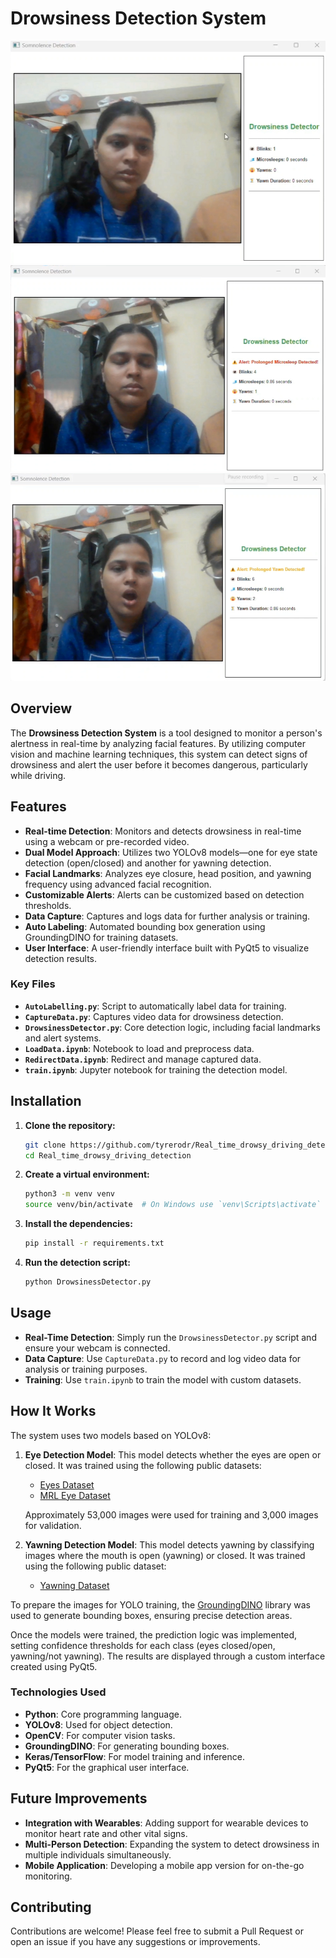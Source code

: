 # Drowsiness Detection System

![image](https://github.com/khushboo9761/driver_drawsiness_using_yolov8/blob/main/screenshots/drawsiness_detector.png)
![image](https://github.com/khushboo9761/driver_drawsiness_using_yolov8/blob/main/screenshots/prolongled_microsleep_detected.png)
![image](https://github.com/khushboo9761/driver_drawsiness_using_yolov8/blob/main/screenshots/prolongled_yawn_detected.png)

## Overview

The **Drowsiness Detection System** is a tool designed to monitor a person's alertness in real-time by analyzing facial features. By utilizing computer vision and machine learning techniques, this system can detect signs of drowsiness and alert the user before it becomes dangerous, particularly while driving.

## Features

- **Real-time Detection**: Monitors and detects drowsiness in real-time using a webcam or pre-recorded video.
- **Dual Model Approach**: Utilizes two YOLOv8 models—one for eye state detection (open/closed) and another for yawning detection.
- **Facial Landmarks**: Analyzes eye closure, head position, and yawning frequency using advanced facial recognition.
- **Customizable Alerts**: Alerts can be customized based on detection thresholds.
- **Data Capture**: Captures and logs data for further analysis or training.
- **Auto Labeling**: Automated bounding box generation using GroundingDINO for training datasets.
- **User Interface**: A user-friendly interface built with PyQt5 to visualize detection results.

### Key Files

- **`AutoLabelling.py`**: Script to automatically label data for training.
- **`CaptureData.py`**: Captures video data for drowsiness detection.
- **`DrowsinessDetector.py`**: Core detection logic, including facial landmarks and alert systems.
- **`LoadData.ipynb`**: Notebook to load and preprocess data.
- **`RedirectData.ipynb`**: Redirect and manage captured data.
- **`train.ipynb`**: Jupyter notebook for training the detection model.

## Installation

1. **Clone the repository:**
    ```bash
    git clone https://github.com/tyrerodr/Real_time_drowsy_driving_detection.git
    cd Real_time_drowsy_driving_detection
    ```

2. **Create a virtual environment:**
    ```bash
    python3 -m venv venv
    source venv/bin/activate  # On Windows use `venv\Scripts\activate`
    ```

3. **Install the dependencies:**
    ```bash
    pip install -r requirements.txt
    ```

4. **Run the detection script:**
    ```bash
    python DrowsinessDetector.py
    ```

## Usage

- **Real-Time Detection**: Simply run the `DrowsinessDetector.py` script and ensure your webcam is connected.
- **Data Capture**: Use `CaptureData.py` to record and log video data for analysis or training purposes.
- **Training**: Use `train.ipynb` to train the model with custom datasets.

## How It Works

The system uses two models based on YOLOv8:

1. **Eye Detection Model**: This model detects whether the eyes are open or closed. It was trained using the following public datasets:
    - [Eyes Dataset](https://www.kaggle.com/datasets/charunisa/eyes-dataset/code)
    - [MRL Eye Dataset](https://www.kaggle.com/datasets/tauilabdelilah/mrl-eye-dataset)

   Approximately 53,000 images were used for training and 3,000 images for validation.

2. **Yawning Detection Model**: This model detects yawning by classifying images where the mouth is open (yawning) or closed. It was trained using the following public dataset:
    - [Yawning Dataset](https://www.kaggle.com/datasets/deepankarvarma/yawning-dataset-classification?select=yawn)

To prepare the images for YOLO training, the [GroundingDINO](https://github.com/IDEA-Research/GroundingDINO) library was used to generate bounding boxes, ensuring precise detection areas.

Once the models were trained, the prediction logic was implemented, setting confidence thresholds for each class (eyes closed/open, yawning/not yawning). The results are displayed through a custom interface created using PyQt5.

### Technologies Used

- **Python**: Core programming language.
- **YOLOv8**: Used for object detection.
- **OpenCV**: For computer vision tasks.
- **GroundingDINO**: For generating bounding boxes.
- **Keras/TensorFlow**: For model training and inference.
- **PyQt5**: For the graphical user interface.

## Future Improvements

- **Integration with Wearables**: Adding support for wearable devices to monitor heart rate and other vital signs.
- **Multi-Person Detection**: Expanding the system to detect drowsiness in multiple individuals simultaneously.
- **Mobile Application**: Developing a mobile app version for on-the-go monitoring.

## Contributing

Contributions are welcome! Please feel free to submit a Pull Request or open an issue if you have any suggestions or improvements.

